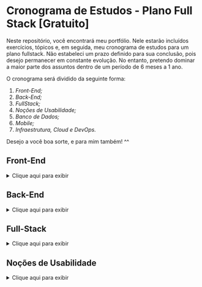 # Cronograma de Estudos - Plano Full Stack [Gratuito] #
Neste repositório, você encontrará meu portfólio. Nele estarão incluídos exercícios, tópicos e, em seguida, meu cronograma de estudos para um plano fullstack. 
Não estabeleci um prazo definido para sua conclusão, pois desejo permanecer em constante evolução. 
No entanto, pretendo dominar a maior parte dos assuntos dentro de um período de 6 meses a 1 ano.

O cronograma será dividido da seguinte forma:

1. *Front-End;*
2. *Back-End;*
3. *FullStack;*
4. *Noções de Usabilidade;*
5. *Banco de Dados;*
6. *Mobile;*
7. *Infraestrutura, Cloud e DevOps.*


Desejo a você boa sorte, e para mim também! ^^

## Front-End ##
<details>
  <summary>Clique aqui para exibir</summary>
  
1. **HTML5**
   * Elementos do HTML5;
   * Semântica do HTML5;
   * Prática *(Exercícios)*;
   * Novos elementos e atributos do HTML5;
   * APIs do HTML5;
   * Acessibilidade em HTML5;
   * Multimídia em HTML5;
   * Desempenho e boas práticas;
   * Ferramentas e recursos adicionais.
2. **CSS**
   * O que é CSS?;
   * Como funciona o CSS?;
   * Como usar o CSS em uma página HTML?;
   * O que são imagens e os tipos da imagem?;
   * Como incluir uma imagem com a folha de estilo?;
   * Conceito de criação de estilos Operadores de estilo;
   * Flexbox;
   * CSSGrid;
   * Prática *(Exercícios)*;
   * Organizar uma página com CSS Flexbox *(Exercícios)*;
   * Criar cabeçalhos, rodapés e aplicar estilos com CSS *(Exercícios)*;
   * Tornar seu site responsivo para diferentes tamanhos de tela;
   * Identifique elementos e estilos através do Figma;
   * Pratique estilizações com CSS *(Exercícios)*.
3. **HTML + CSS**
   * Como funciona HTML e CSS junto?;
   * Como criar um código HTML semântico;
   * Estilização Básica de Formulários;
   * Estrutura e Layout de Páginas;
   * Como criar uma página HTML aplicando o CSS;
   * Desenvolvimento de uma landing page *(Exercícios)*;
   * Estilização de componentes reutilizáveis *(Exercícios)*;
   * Estrutura do site;
   * Geração do código HTML semântico;
   * Geração da folha de estilo;
   * Publicação do site estático em algum servidor na Nuvem;
   * Entenda a importância do HTML semântico e boas práticas de desenvolvimento;
   * Construa um site utilizando HTML e CSS *(Exercícios)*;
   * Aplique seus conhecimentos adquiridos até agora em um projeto real *(Exercícios)*;
   * Criando o site “Minha Loja” *(Exercícios)*.
4. **Lógica de Programação**
   * Introdução à lógica de programação;
   * Estruturas de controle;
   * Tipos de dados e variáveis;
   * Funções e modularização;
   * Exemplos Práticos de Estruturas de Controle *(Exercícios)*;
   * Funções e Modularização;
   * Algoritmos e Pseudocódigo;
   * Estruturas de Dados Avançadas *(Introdução)*;
   * Manipulação de Strings;
   * Manipulação de Arquivos;
   * Debugging e Testes.
6. **Git e GitHub**
   * Introdução ao Controle de Versão;
   * Fundamentos do Git;
   * Introdução ao GitHub;
   * Trabalhando com Repositórios no GitHub;
   * Colaboração e Workflow Git;
   * Integração Contínua e Deploy;
   * Crie um repositório para armazenar o código do projeto *(Exercícios)*;
   * Realize o deploy de um site através do Github Pages ou Vercel *(Exercícios)*;
   * Compartilhe o seu projeto com o mundo *(Exercícios)*;
7. **Bootstrap**
   * Introdução ao Bootstrap
   * O que é Bootstrap e por que usá-lo?;
   * Instalação e configuração do Bootstrap (via CDN e local);
   * Componentes do Bootstrap;
   * Sistema de Grid;
   * Tipografia;
   * Botões;
   * Navegação (Navbar, Breadcrumbs);
   * Cards;
   * Utilização de Utilitários do Bootstrap;
   * Cores, Espaçamentos, Bordas;
   * Personalização do Bootstrap;
   * Temas e variáveis CSS;
   * Customização com Sass;
   * Projetos Práticos com Bootstrap;
   * Criação de um site responsivo com Bootstrap *(Exercícios)*;
   * Desenvolvimento de um Dashboard *(Exercícios)*.
8. **JavaScript**
   * Introdução ao JavaScript;
   * O que é JavaScript e onde é utilizado?;
   * Sintaxe básica e estruturas de controle *(variáveis, operadores, condicionais, loops)*;
   * Manipulação do DOM;
   * Seleção de elementos *(getElementById, querySelector)*;
   * Manipulação de conteúdo e estilo *(innerText, innerHTML, classList)*;
   * Eventos em JavaScript;
   * Tipos de eventos *(click, submit, mouseover)*;
   * Adicionando e removendo event listeners;
   * Trabalhando com APIs e AJAX;
   * Introdução ao AJAX e Fetch API;
   * Consumo de APIs REST;
   * ES6 e Recursos Avançados;
   * Arrow functions, Promises, async/await;
   * Desestruturação de objetos e arrays;
   * Módulos em JavaScript;
   * Projetos Práticos com JavaScript;
   * Criação de uma galeria de imagens dinâmica *(Exercícios)*;
   * Desenvolvimento de um to-do list interativo *(Exercícios)*;
   * Aplicação de conceitos de API em um projeto real *(Exercícios)*.
9. **Prototipação, UX e UI**
   * Introdução à Prototipação;
   * Conceito e importância da prototipação;
   * Ferramentas de prototipação;
   * Figma, Adobe XD, Sketch;
   * Fundamentos de UX *(User Experience)*;
   * Princípios de design centrado no usuário;
   * Pesquisa e testes de usabilidade;
   * Fundamentos de UI *(User Interface)*;
   * Princípios de design visual;
   * Tipografia, cores, e layout;
   * Criação de wireframes e protótipos interativos;
   * Implementação de feedback de usuários;
   * Projetos Práticos de UX/UI;
   * Desenvolvimento de um protótipo completo *(Exercícios)*;
   * Implementação de um design UI/UX em um projeto real *(Exercícios).*
  
</details>

## Back-End ##
<details>
  <summary>Clique aqui para exibir</summary>
  
1. **Fundamentos de Programação Back-End**
   * Introdução ao Desenvolvimento Back-End;
   * Principais linguagens utilizadas (Python, Java, JavaScript (Node.js), etc.);
   * Configuração do ambiente de desenvolvimento;
2. **Linguagens de Programação**
   * __Node.JS__
      * *Introdução ao Node.js;*
      * *Módulos e NPM;*
      * *Criação de um servidor básico;*
      * *Manipulação de arquivos;*
      * *Eventos e Streams;*
      * *Trabalhando com bancos de dados (MongoDB);*
      * *Testes e Debugging;*
      * *Projetos Práticos (Exercícios).*
   * __Python__
      * *Introdução ao Python para Web;*
      * *Configuração do ambiente com virtualenv;*
      * *Flask vs Django;*
      * *Criação de um projeto básico em Flask;*
      * *Criação de um projeto básico em Django;*
      * *ORM (Object-Relational Mapping) com SQLAlchemy ou Django ORM;*
      * *Autenticação e Autorização;*
      * *Testes e Debugging;*
      * *Projetos Práticos (Exercícios).*
   * __Java__
      * *Introdução ao Java para Web;*
      * *Spring Boot;*
      * *Criação de um projeto básico com Spring Boot;*
      * *JPA (Java Persistence API);*
      * *Segurança com Spring Security;*
      * *Testes com JUnit;*
      * *Projetos Práticos (Exercícios).*
3. **Bancos de Dados**
   * __SQL__
      * *Introdução ao SQL;*
      * *Criação de Bancos de Dados e Tabelas;*
      * *CRUD (Create, Read, Update, Delete);*
      * *Joins, Subqueries e Transações;*
      * *Índices e Otimização de Consultas;*
      * *Projetos Práticos (Exercícios).*
   * __NoSQL__
      * *Introdução ao NoSQL;*
      * *MongoDB;*
      * *Documentos, Coleções e CRUD;*
      * *Índices e Agregações;*
      * *Modelagem de Dados em NoSQL;*
      * *Projetos Práticos (Exercícios);*
4. **APIs e Serviços Web**
   * RESTful APIs;
   * Conceitos de REST;
   * *Criação de APIs RESTful;
   * Autenticação e Autorização (JWT, OAuth);
   * Documentação de APIs (Swagger);
   * Versionamento de APIs;
   * Projetos Práticos (Exercícios).
   * __GraphQL__
      * *Introdução ao GraphQL;*
      * *Criação de um servidor GraphQL;*
      * *Consultas, Mutations e Subscriptions;*
      * *Integração com Bancos de Dados;*
      * *Projetos Práticos (Exercícios).*
5. **DevOps e Integração Contínua**
   * Introdução ao DevOps;
   * Docker
   * Conceitos e Utilização;
   * Criação de Imagens e Containers;
   * Docker Compose;
   * Projetos Práticos (Exercícios);
   * __CI/CD__
      * *Conceitos de Integração e Entrega Contínua;*
      * *Ferramentas (Jenkins, GitHub Actions, GitLab CI);*
      * *Pipelines de Deploy;*
      * *Projetos Práticos (Exercícios).*

6. **Arquitetura de Software**
   * Padrões de Projeto (Design Patterns);
   * Arquitetura MVC (Model-View-Controller);
   * Arquitetura em Microserviços;
   * Mensageria (RabbitMQ, Kafka);
   * Projetos Práticos (Exercícios).
7. **Segurança**
   * Fundamentos de Segurança em Aplicações Web;
   * SSL/TLS;
      * *Certificados e Criptografia;*
   * OWASP
      * *Principais Vulnerabilidades;*
      * *Mitigação de Riscos;*
      * *Testes de Segurança;*
      * *Projetos Práticos (Exercícios);*
8. **Projetos Finais**
   * Desenvolvimento de um Projeto Completo (Aplicação Full-Stack);
   * Integração do Front-End com o Back-End;
   * Publicação da Aplicação na Nuvem (AWS, Heroku, Vercel);
   * Testes e Refinamentos Finais;
   * Apresentação do Projeto.

</details>

## Full-Stack ##
<details>
  <summary>Clique aqui para exibir</summary>
  
1. **Integração Front-End e Back-End**
   * Comunicação entre Front-End e Back-End;
     * *Requests HTTP;*
     * *AJAX e Fetch API;*
     * *WebSockets.*
   * Consumo de APIs no Front-End;
     * *Manipulação de dados recebidos do Back-End;*
     * *Exibição de dados em componentes Front-End.*
2. **Autenticação e Autorização**
   * Implementação de autenticação;
     * *Sessões e Cookies;*
     * *Tokens JWT;*
   * Autorização baseada em permissões;
   * Implementação de fluxos de autenticação (Login, Logout, Registro).
3. **Gerenciamento de Estado no Front-End**
   * Introdução ao Redux;
   * Context API;
   * Integração com Back-End;
   * Boas práticas de gerenciamento de estado.
4. **Ferramentas e Tecnologias de Build**
   * Webpack;
   * Babel;
   * Configuração de um projeto Full-Stack;
   * Automação de tarefas com Gulp/Grunt.
5. **Deploy e Infraestrutura**
   * Infraestrutura como código (IaC) com Terraform;
   * Configuração de servidores com Ansible;
   * Containers com Docker;
   * Orquestração de containers com Kubernetes;
   * Monitoramento e Logging (Prometheus, Grafana, ELK Stack).
6. **Boas Práticas de Desenvolvimento Full-Stack**
   * Testes end-to-end (Cypress, Selenium);
   * Testes de Integração;
   * Testes Unitários (Jest, Mocha);
   * Práticas de DevOps e CI/CD;
   * Análise de desempenho e otimização.
7. **Projetos Práticos Full-Stack**
   * Desenvolvimento de uma aplicação real integrada;
   * Aplicação de conceitos de CI/CD;
   * Deploy em ambiente de produção (AWS, Heroku, Vercel);
   * Implementação de autenticação e autorização completas;
   * Gerenciamento de estado avançado.
8. **Ferramentas e Tecnologias Emergentes**
   * JAMstack (JavaScript, APIs, Markup)
   * Static Site Generators (Gatsby, Next.js)
   * Serverless Architecture
   * Micro-frontend
9. **Projetos Finais e Apresentação**
   * Desenvolvimento de um projeto Full-Stack completo;
   * Integração de todas as partes Front-End e Back-End;
   * Publicação e apresentação do projeto;
   * Revisão de código e otimizações finais;
   * Preparação de documentação e guias de uso.

**Justificativa:**

* *Integração Front-End e Back-End:* Ensinará como conectar as duas partes de maneira eficiente.
* *Autenticação e Autorização:* Essencial para qualquer aplicação que necessite de segurança.
* *Gerenciamento de Estado no Front-End:* Importante para aplicações com dados dinâmicos.
* *Ferramentas e Tecnologias de Build:* Facilitam o processo de desenvolvimento e otimização.
* *Deploy e Infraestrutura:* Preparará para o deploy de aplicações em produção.
* *Boas Práticas de Desenvolvimento Full-Stack:* Garantem qualidade e manutenção do código.
* *Projetos Práticos:* Aplicação prática dos conhecimentos adquiridos.
* *Tecnologias Emergentes:* Mantém o desenvolvedor atualizado com as novas tendências do mercado.
* *Projetos Finais:* Consolidam todo o aprendizado em um projeto real.
</details>

## Noções de Usabilidade ##
<details>
  <summary>Clique aqui para exibir</summary>

1. **Princípios de Usabilidade**
   * O que é usabilidade?;
   * Por que a usabilidade é crucial para o sucesso de um produto?;
   * Heurísticas de Usabilidade
     * *Princípios de Jakob Nielsen;*
     * *Exemplos práticos de aplicação.*
2. **Acessibilidade**
   * Fundamentos de Acessibilidade Web;
     * *Importância da acessibilidade;*
     * *Principais leis e normas (WCAG);*
   * Práticas de Acessibilidade;
     * *Uso de ARIA (Accessible Rich Internet Applications);*
     * *Ferramentas para testar acessibilidade;*
3. **Design Centrado no Usuário (UCD)**
   * Processo de Design Centrado no Usuário;
     * *Etapas do UCD (Pesquisa, Design, Prototipação, Teste);*
   * Métodos de Pesquisa com Usuários;
     * *Entrevistas, questionários, grupos focais;*
   * Personas e Cenários
     * *Criação e uso de personas*;
     * *Desenvolvimento de cenários de uso*;
4. **Arquitetura da Informação**
   * Estrutura e Organização de Conteúdo;
     * *Hierarquia da informação;*
     * *Mapas de site e wireframes;*
   * Navegação e Rotulagem;
     * *Boas práticas de navegação;*
     * *Criação de rótulos intuitivos;*
5. **Design de Interação**
   * Padrões de Design de Interação
     * *Componentes de interface comuns;*
     * *Padrões de navegação e feedback do usuário;*
   * Protótipos Interativos
     * *Ferramentas para criação de protótipos (Figma, Sketch);*
     * *Teste de protótipos com usuários;*
6. **Avaliação e Teste de Usabilidade**
   * Métodos de Avaliação
     * *Testes de usabilidade;*
     * *Análise heurística;*
   * Ferramentas para Teste de Usabilidade
     * *Software e ferramentas online;*
   * Interpretação de Resultados
     * *Análise de dados e feedback de usuários;*
     * *Implementação de melhorias;*
    
**Justificativa:**

_Especialização e Profundidade:_ Embora aspectos de usabilidade sejam abordados nas seções de Front-End, Back-End e Full-Stack, um módulo dedicado pode garantir uma compreensão mais profunda e especializada, abordando nuances que podem ser perdidas em uma abordagem mais geral.

_Enfoque no Usuário:_ Noções de usabilidade são fundamentais para criar interfaces eficazes e agradáveis para os usuários finais. A ênfase explícita nessas noções ajuda a garantir que os desenvolvedores não apenas dominem a tecnologia, mas também foquem nas necessidades e experiências dos usuários.

_Complemento de Competências:_ Muitos desenvolvedores dominam as tecnologias e ferramentas, mas podem carecer de uma compreensão sólida de como essas tecnologias impactam a experiência do usuário. Um módulo de usabilidade preencheria essa lacuna, promovendo uma formação mais holística e equilibrada.

_Normas e Acessibilidade:_ A acessibilidade é uma parte crucial da usabilidade que pode ser negligenciada. Incluir uma seção dedicada garante que os desenvolvedores estejam cientes das melhores práticas e obrigações legais, criando produtos inclusivos e acessíveis.
</details>     
 

